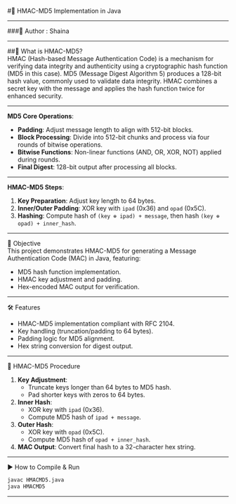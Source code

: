 #🔐 HMAC-MD5 Implementation in Java

---

###📌 Author  : Shaina  

---

##🧠 What is HMAC-MD5?  
HMAC (Hash-based Message Authentication Code) is a mechanism for verifying data integrity and authenticity using a cryptographic hash function (MD5 in this case). MD5 (Message Digest Algorithm 5) produces a 128-bit hash value, commonly used to validate data integrity. HMAC combines a secret key with the message and applies the hash function twice for enhanced security.

---

**MD5 Core Operations**:  
- **Padding**: Adjust message length to align with 512-bit blocks.  
- **Block Processing**: Divide into 512-bit chunks and process via four rounds of bitwise operations.  
- **Bitwise Functions**: Non-linear functions (AND, OR, XOR, NOT) applied during rounds.  
- **Final Digest**: 128-bit output after processing all blocks.

---

**HMAC-MD5 Steps**:  
1. **Key Preparation**: Adjust key length to 64 bytes.  
2. **Inner/Outer Padding**: XOR key with `ipad` (0x36) and `opad` (0x5C).  
3. **Hashing**: Compute hash of `(key ⊕ ipad) + message`, then hash `(key ⊕ opad) + inner_hash`.

---

🎯 Objective  
This project demonstrates HMAC-MD5 for generating a Message Authentication Code (MAC) in Java, featuring:  
- MD5 hash function implementation.  
- HMAC key adjustment and padding.  
- Hex-encoded MAC output for verification.

---

🛠️ Features  
- HMAC-MD5 implementation compliant with RFC 2104.  
- Key handling (truncation/padding to 64 bytes).  
- Padding logic for MD5 alignment.  
- Hex string conversion for digest output.

---

🧪 HMAC-MD5 Procedure  
1. **Key Adjustment**:  
   - Truncate keys longer than 64 bytes to MD5 hash.  
   - Pad shorter keys with zeros to 64 bytes.  
2. **Inner Hash**:  
   - XOR key with `ipad` (0x36).  
   - Compute MD5 hash of `ipad + message`.  
3. **Outer Hash**:  
   - XOR key with `opad` (0x5C).  
   - Compute MD5 hash of `opad + inner_hash`.  
4. **MAC Output**: Convert final hash to a 32-character hex string.

---

▶️ How to Compile & Run  
```bash
javac HMACMD5.java
java HMACMD5
```

---
